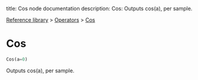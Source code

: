 title: Cos node documentation
description: Cos: Outputs cos(a), per sample.

[Reference library](../../index.md) > [Operators](../index.md) > [Cos](index.md)

# Cos

```python
Cos(a=0)
```

Outputs cos(a), per sample.

